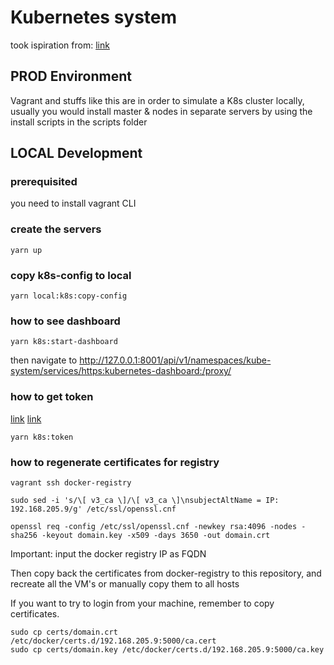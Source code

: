 # Kubernetes system

took ispiration from: [link](https://kubernetes.io/blog/2019/03/15/kubernetes-setup-using-ansible-and-vagrant/)

## PROD Environment

Vagrant and stuffs like this are in order to simulate a K8s cluster locally, usually you would install master & nodes in separate servers by using the install scripts in the scripts folder

## LOCAL Development

### prerequisited

you need to install vagrant CLI

### create the servers

```shell
yarn up
```

### copy k8s-config to local

```shell
yarn local:k8s:copy-config
```

### how to see dashboard

```shell
yarn k8s:start-dashboard
```

then navigate to http://127.0.0.1:8001/api/v1/namespaces/kube-system/services/https:kubernetes-dashboard:/proxy/

### how to get token

[link](https://github.com/kubernetes/dashboard/wiki/Creating-sample-user)
[link](https://github.com/kubernetes/dashboard/wiki/Access-control#login-view)

```shell
yarn k8s:token
```

### how to regenerate certificates for registry

```shell
vagrant ssh docker-registry

sudo sed -i 's/\[ v3_ca \]/\[ v3_ca \]\nsubjectAltName = IP: 192.168.205.9/g' /etc/ssl/openssl.cnf

openssl req -config /etc/ssl/openssl.cnf -newkey rsa:4096 -nodes -sha256 -keyout domain.key -x509 -days 3650 -out domain.crt
```

Important: input the docker registry IP as FQDN

Then copy back the certificates from docker-registry to this repository, and recreate all the VM's or manually copy them to all hosts

If you want to try to login from your machine, remember to copy certificates.

```shell
sudo cp certs/domain.crt /etc/docker/certs.d/192.168.205.9:5000/ca.cert
sudo cp certs/domain.key /etc/docker/certs.d/192.168.205.9:5000/ca.key
```
